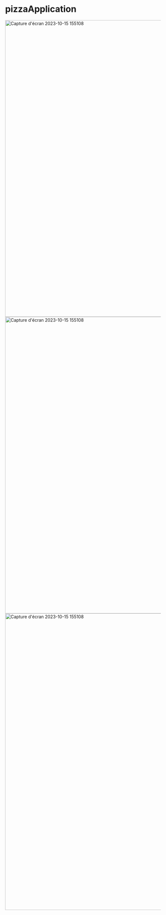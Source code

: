 # pizzaApplication

<img width="959" alt="Capture d'écran 2023-10-15 155108" src="https://github.com/BELKARRADI/pizzaApplication/assets/125222396/b4e97f80-e869-498f-9599-cf0bc6dcbf9e">
<img width="959" alt="Capture d'écran 2023-10-15 155108" src="https://github.com/BELKARRADI/pizzaApplication/assets/125222396/ad84a6f7-cbb5-4ec2-bd28-e6abab2d60f8">
<img width="959" alt="Capture d'écran 2023-10-15 155108" src="https://github.com/BELKARRADI/pizzaApplication/assets/125222396/ba4b4188-8087-4c86-8ba9-0b9ea3cf3908">

